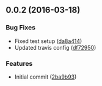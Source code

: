 <a name="0.0.2"></a>
## 0.0.2 (2016-03-18)


### Bug Fixes

* Fixed test setup ([da8a414](https://github.com/knisterpeter/webdriver-ts/commit/da8a414))
* Updated travis config ([df72950](https://github.com/knisterpeter/webdriver-ts/commit/df72950))

### Features

* Initial commit ([2ba9b93](https://github.com/knisterpeter/webdriver-ts/commit/2ba9b93))



